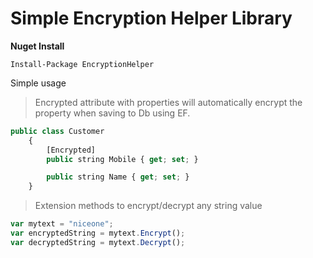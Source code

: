Simple Encryption Helper Library
==================================

**Nuget Install**

```
Install-Package EncryptionHelper
```

Simple usage 

> Encrypted attribute with properties will automatically encrypt the property when saving to Db using EF.

```javascript
public class Customer
    {
        [Encrypted]
        public string Mobile { get; set; }

        public string Name { get; set; }
    }
```

> Extension methods to encrypt/decrypt any string value

```javascript
var mytext = "niceone";
var encryptedString = mytext.Encrypt();
var decryptedString = mytext.Decrypt();
```

